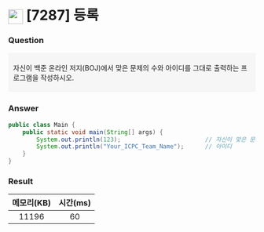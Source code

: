 # <img src="https://d2gd6pc034wcta.cloudfront.net/tier/1.svg" width="30" height="30" style="vertical-align: middle;"/> [7287] 등록

<h3>Question</h3>
<aside style="background-color: #F6F6F6; padding: 20px 10px; margin-bottom:20px;">
자신이 백준 온라인 저지(BOJ)에서 맞은 문제의 수와 아이디를 그대로 출력하는 프로그램을 작성하시오.
</aside>

<h3>Answer</h3>


```java
public class Main {
	public static void main(String[] args) {
		System.out.println(123);						// 자신이 맞은 문제의 수
		System.out.println("Your_ICPC_Team_Name");		// 아이디
	}
}
```

<h3>Result</h3>

|메모리(KB)| 시간(ms)|
|:---:|:---:|
|11196|60|
